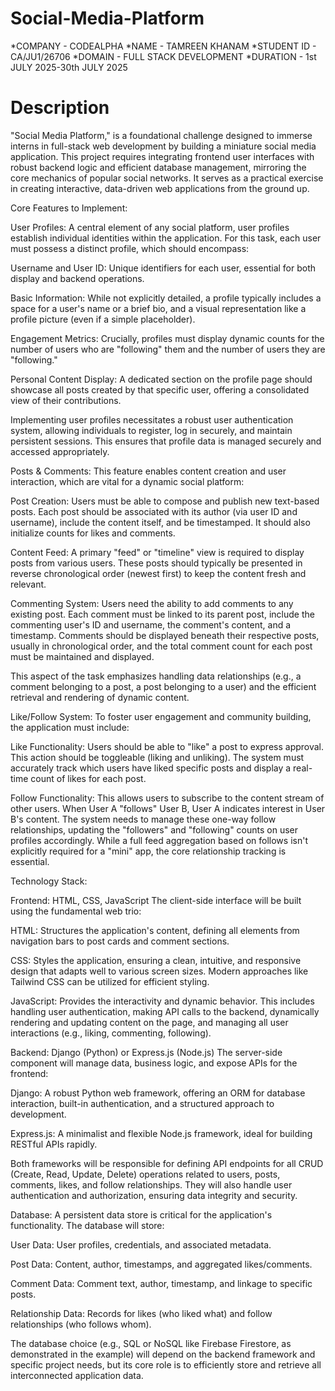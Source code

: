 # Social-Media-Platform
*COMPANY - CODEALPHA
*NAME - TAMREEN KHANAM
*STUDENT ID - CA/JU1/26706
*DOMAIN - FULL STACK DEVELOPMENT
*DURATION - 1st JULY 2025-30th JULY 2025
# Description
"Social Media Platform," is a foundational challenge designed to immerse interns in full-stack web development by building a miniature social media application. This project requires integrating frontend user interfaces with robust backend logic and efficient database management, mirroring the core mechanics of popular social networks. It serves as a practical exercise in creating interactive, data-driven web applications from the ground up.

Core Features to Implement:

User Profiles:
A central element of any social platform, user profiles establish individual identities within the application. For this task, each user must possess a distinct profile, which should encompass:

Username and User ID: Unique identifiers for each user, essential for both display and backend operations.

Basic Information: While not explicitly detailed, a profile typically includes a space for a user's name or a brief bio, and a visual representation like a profile picture (even if a simple placeholder).

Engagement Metrics: Crucially, profiles must display dynamic counts for the number of users who are "following" them and the number of users they are "following."

Personal Content Display: A dedicated section on the profile page should showcase all posts created by that specific user, offering a consolidated view of their contributions.

Implementing user profiles necessitates a robust user authentication system, allowing individuals to register, log in securely, and maintain persistent sessions. This ensures that profile data is managed securely and accessed appropriately.

Posts & Comments:
This feature enables content creation and user interaction, which are vital for a dynamic social platform:

Post Creation: Users must be able to compose and publish new text-based posts. Each post should be associated with its author (via user ID and username), include the content itself, and be timestamped. It should also initialize counts for likes and comments.

Content Feed: A primary "feed" or "timeline" view is required to display posts from various users. These posts should typically be presented in reverse chronological order (newest first) to keep the content fresh and relevant.

Commenting System: Users need the ability to add comments to any existing post. Each comment must be linked to its parent post, include the commenting user's ID and username, the comment's content, and a timestamp. Comments should be displayed beneath their respective posts, usually in chronological order, and the total comment count for each post must be maintained and displayed.

This aspect of the task emphasizes handling data relationships (e.g., a comment belonging to a post, a post belonging to a user) and the efficient retrieval and rendering of dynamic content.

Like/Follow System:
To foster user engagement and community building, the application must include:

Like Functionality: Users should be able to "like" a post to express approval. This action should be toggleable (liking and unliking). The system must accurately track which users have liked specific posts and display a real-time count of likes for each post.

Follow Functionality: This allows users to subscribe to the content stream of other users. When User A "follows" User B, User A indicates interest in User B's content. The system needs to manage these one-way follow relationships, updating the "followers" and "following" counts on user profiles accordingly. While a full feed aggregation based on follows isn't explicitly required for a "mini" app, the core relationship tracking is essential.

Technology Stack:

Frontend: HTML, CSS, JavaScript
The client-side interface will be built using the fundamental web trio:

HTML: Structures the application's content, defining all elements from navigation bars to post cards and comment sections.

CSS: Styles the application, ensuring a clean, intuitive, and responsive design that adapts well to various screen sizes. Modern approaches like Tailwind CSS can be utilized for efficient styling.

JavaScript: Provides the interactivity and dynamic behavior. This includes handling user authentication, making API calls to the backend, dynamically rendering and updating content on the page, and managing all user interactions (e.g., liking, commenting, following).

Backend: Django (Python) or Express.js (Node.js)
The server-side component will manage data, business logic, and expose APIs for the frontend:

Django: A robust Python web framework, offering an ORM for database interaction, built-in authentication, and a structured approach to development.

Express.js: A minimalist and flexible Node.js framework, ideal for building RESTful APIs rapidly.

Both frameworks will be responsible for defining API endpoints for all CRUD (Create, Read, Update, Delete) operations related to users, posts, comments, likes, and follow relationships. They will also handle user authentication and authorization, ensuring data integrity and security.

Database:
A persistent data store is critical for the application's functionality. The database will store:

User Data: User profiles, credentials, and associated metadata.

Post Data: Content, author, timestamps, and aggregated likes/comments.

Comment Data: Comment text, author, timestamp, and linkage to specific posts.

Relationship Data: Records for likes (who liked what) and follow relationships (who follows whom).

The database choice (e.g., SQL or NoSQL like Firebase Firestore, as demonstrated in the example) will depend on the backend framework and specific project needs, but its core role is to efficiently store and retrieve all interconnected application data.
